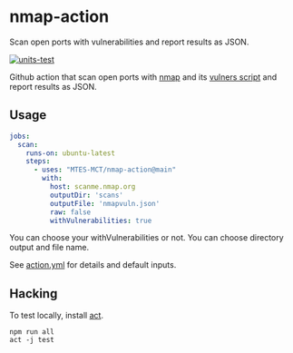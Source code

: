 # nmap-action

Scan open ports with vulnerabilities and report results as JSON.

[![units-test](https://github.com/MTES-MCT/nmap-action/actions/workflows/test.yml/badge.svg)](https://github.com/MTES-MCT/nmap-action/actions/workflows/test.yml)

Github action that scan open ports with [nmap](https://nmap.org) and its [vulners script](https://nmap.org/nsedoc/scripts/vulners.html) and report results as JSON.

## Usage

```yaml
jobs:
  scan:
    runs-on: ubuntu-latest
    steps:
      - uses: "MTES-MCT/nmap-action@main"
        with:
          host: scanme.nmap.org
          outputDir: 'scans'
          outputFile: 'nmapvuln.json'
          raw: false
          withVulnerabilities: true
```

You can choose your withVulnerabilities or not.
You can choose directory output and file name.

See [action.yml](action.yml) for details and default inputs.

## Hacking

To test locally, install [act](https://github.com/nektos/act).

```shell
npm run all
act -j test
```
